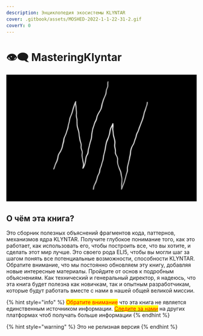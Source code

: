 ```yaml
---
description: Энциклопедия экосистемы KLYNTAR
cover: .gitbook/assets/MOSHED-2022-1-1-22-31-2.gif
coverY: 0
---
```


# 👁🗨 MasteringKlyntar

![](.gitbook/assets/MOSHED-2022-1-1-22-31-2.gif)

## О чём эта книга?

Это сборник полезных объяснений фрагментов кода, паттернов, механизмов ядра KLYNTAR. Получите глубокое понимание того, как это работает, как использовать его, чтобы построить все, что вы хотите, и сделать этот мир лучше. Это своего рода ELI5, чтобы вы могли шаг за шагом понять все потенциальные возможности, способности KLYNTAR. Обратите внимание, что мы постоянно обновляем эту книгу, добавляя новые интересные материалы. Пройдите от основ к подробным объяснениям. Как технический и генеральный директор, я надеюсь, что эта книга будет полезна как новичкам, так и опытным разработчикам, которые будут работать вместе с нами в нашей общей великой миссии.

{% hint style="info" %}
<mark style="color:red;">Обратите внимание</mark> что эта книга не является единственным источником информации. [<mark style="color:red;">Следите за нами</mark>](beginning/socialnye-seti-and-ssylki.md) на других платформах чтоб получать больше информации
{% endhint %}

{% hint style="warning" %}
Это не релизная версия
{% endhint %}
